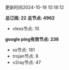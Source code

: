 更新时间2024-10-19 10:18:12

**总订阅: 22**
**总节点: 4962**
- vless节点: 10

**google ping有效节点: 236**
- ss节点: 181
- trojan节点: 8
- v2ray节点: 47
